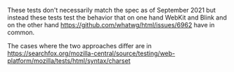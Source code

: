 These tests don't necessarily match the spec as of September 2021 but instead
these tests test the behavior that on one hand WebKit and Blink and on the
other hand https://github.com/whatwg/html/issues/6962 have in common.

The cases where the two approaches differ are in
https://searchfox.org/mozilla-central/source/testing/web-platform/mozilla/tests/html/syntax/charset
